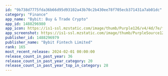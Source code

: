 ```yaml
---
id: "9b738d7775fda36b66d95d93102a43b70c2b430ee78f705ecb371431a7ab01dc"
category: "Finance"
app_name: "Bybit: Buy & Trade Crypto"
app_id: 1488296980
app_icon: https://is1-ssl.mzstatic.com/image/thumb/Purple126/v4/4d/7e/f4/4d7ef42d-7699-7a22-7f5e-a3dce3ddbcf7/AppIcon-1x_U007emarketing-0-10-0-0-85-220-0.png/1024x1024bb.png
app_screenshot: https://is1-ssl.mzstatic.com/image/thumb/PurpleSource126/v4/1f/4b/91/1f4b914f-aee8-e644-2b05-00e2fd14b012/d8502f9b-12ba-461c-b9bf-9f61773dcd6f_06_EN_1242x2688.jpg/1242x2688bb.png
publisher_id: 1488296979
publisher_name: "Bybit Fintech Limited"
rank: 165
most_recent_release: 2024-02-01 00:00:00
release_count_in_past_year: 36
release_count_in_past_year_category: 20
release_count_in_past_year_top_in_category: 28
---
```

